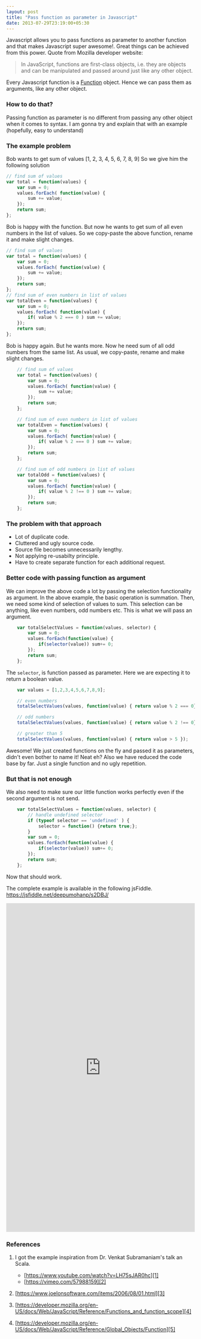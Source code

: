 ```yaml
---
layout: post
title: "Pass function as parameter in Javascript"
date: 2013-07-29T23:19:00+05:30
---
```


Javascript allows you to pass functions as parameter to another function and that makes Javascript super awesome!. Great things can be achieved from this power.
Quote from Mozilla developer website:

>In JavaScript, functions are first-class objects, i.e. they are objects and can be manipulated and passed around just like any other object.

Every Javascript function is a [Function][5] object. Hence we can pass them as arguments, like any other object.

### How to do that?
Passing function as parameter is no different from passing any other object when it comes to syntax.
I am gonna try and explain that with an example (hopefully, easy to understand)

### The example problem
Bob wants to get sum of values [1, 2, 3, 4, 5, 6, 7, 8, 9]
So we give him the following solution
``` javascript
// find sum of values
var total = function(values) {
    var sum = 0;
    values.forEach( function(value) {
        sum += value;
    });
    return sum;
};
```

Bob is happy with the function. But now he wants to get sum of all even numbers in the list of values.
So we copy-paste the above function, rename it and make slight changes.

``` javascript
// find sum of values
var total = function(values) {
    var sum = 0;
    values.forEach( function(value) {
        sum += value;
    });
    return sum;
};
// find sum of even numbers in list of values
var totalEven = function(values) {
    var sum = 0;
    values.forEach( function(value) {
        if( value % 2 === 0 ) sum += value;
    });
    return sum;
};
```

Bob is happy again. But he wants more. Now he need sum of all odd numbers from the same list.
As usual, we copy-paste, rename and make slight changes.

``` javascript
    // find sum of values
    var total = function(values) {
        var sum = 0;
        values.forEach( function(value) {
            sum += value;
        });
        return sum;
    };

    // find sum of even numbers in list of values
    var totalEven = function(values) {
        var sum = 0;
        values.forEach( function(value) {
            if( value % 2 === 0 ) sum += value;
        });
        return sum;
    };

    // find sum of odd numbers in list of values
    var totalOdd = function(values) {
        var sum = 0;
        values.forEach( function(value) {
            if( value % 2 !== 0 ) sum += value;
        });
        return sum;
    };
```

### The problem with that approach
* Lot of duplicate code.
* Cluttered and ugly source code.
* Source file becomes unnecessarily lengthy.
* Not applying re-usabilty principle.
* Have to create separate function for each additional request.

### Better code with passing function as argument
We can improve the above code a lot by passing the selection functionality as argument. In the above example, the basic operation is summation. Then, we need some kind of selection of values to sum. This selection can be anything, like even numbers, odd numbers etc. This is what we will pass an argument.

``` javascript
    var totalSelectValues = function(values, selector) {
        var sum = 0;
        values.forEach(function(value) {
            if(selector(value)) sum+= 0;
        });
        return sum;
    };
```

The `selector`, is function passed as parameter. Here we are expecting it to return a boolean value.
``` javascript
    var values = [1,2,3,4,5,6,7,8,9];

    // even numbers
    totalSelectValues(values, function(value) { return value % 2 === 0});

    // odd numbers
    totalSelectValues(values, function(value) { return value % 2 !== 0});

    // greater than 5
    totalSelectValues(values, function(value) { return value > 5 });
```
Awesome! We just created functions on the fly and passed it as parameters, didn't even bother to name it! Neat eh? Also we have reduced the code base by far. Just a single function and no ugly repetition.

### But that is not enough
We also need to make sure our little function works perfectly even if the second argument is not send.
``` javascript
    var totalSelectValues = function(values, selector) {
        // handle undefined selector
        if (typeof selector == 'undefined' ) {
            selector = function() {return true;};
        }
        var sum = 0;
        values.forEach(function(value) {
            if(selector(value)) sum+= 0;
        });
        return sum;
    };
```
Now that should work.

The complete example is available in the following jsFiddle. <a href="https://jsfiddle.net/deepumohanp/s2DBJ/">https://jsfiddle.net/deepumohanp/s2DBJ/</a>
<iframe width="100%" height="876px" src="https://jsfiddle.net/deepumohanp/s2DBJ/embedded/" allowfullscreen="allowfullscreen" frameborder="0"></iframe>

### References
1. I got the example inspiration from Dr. Venkat Subramaniam's talk an Scala.
    * [https://www.youtube.com/watch?v=LH75sJAR0hc][1]
    * [https://vimeo.com/57988159][2]

2. [https://www.joelonsoftware.com/items/2006/08/01.html][3]
3. [https://developer.mozilla.org/en-US/docs/Web/JavaScript/Reference/Functions_and_function_scope][4]
4. [https://developer.mozilla.org/en-US/docs/Web/JavaScript/Reference/Global_Objects/Function][5]

[1]:https://www.youtube.com/watch?v=LH75sJAR0hc
[2]:https://vimeo.com/57988159
[3]:https://www.joelonsoftware.com/items/2006/08/01.html
[4]:https://developer.mozilla.org/en-US/docs/Web/JavaScript/Reference/Functions_and_function_scope
[5]:https://developer.mozilla.org/en-US/docs/Web/JavaScript/Reference/Global_Objects/Function
